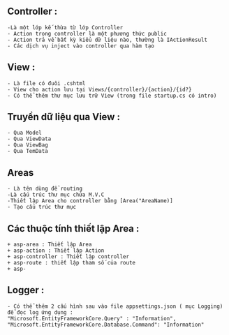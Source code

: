 ## Controller : 
    -Là một lớp kế thừa từ lớp Controller 
    - Action trong controller là một phương thức public 
    - Action trả về bất kỳ kiểu dữ liệu nào, thường là IActionResult 
    - Các dịch vụ inject vào controller qua hàm tạo

## View : 
    - Là file có đuôi .cshtml 
    - View cho action lưu tại Views/{controller}/{action}/{id?} 
    - Có thể thêm thư mục lưu trữ View (trong file startup.cs có intro)

## Truyền dữ liệu qua View : 
    - Qua Model 
    - Qua ViewData 
    - Qua ViewBag 
    - Qua TemData

## Areas
    - Là tên dùng để routing
    -Là cấu trúc thư mục chứa M.V.C
    -Thiết lập Area cho controller bằng [Area("AreaName)]
    - Tạo cấu trúc thư mục

## Các thuộc tính thiết lập Area :
    + asp-area : Thiết lập Area
    + asp-action : Thiết lập Action
    + asp-controller : Thiết lập controller
    + asp-route : thiết lập tham số của route
    + asp-

## Logger :
    - Có thể thêm 2 cấu hình sau vào file appsettings.json ( mục Logging) để đọc log ứng dụng : 
    "Microsoft.EntityFrameworkCore.Query" : "Information", 
    "Microsoft.EntityFrameworkCore.Database.Command": "Information"